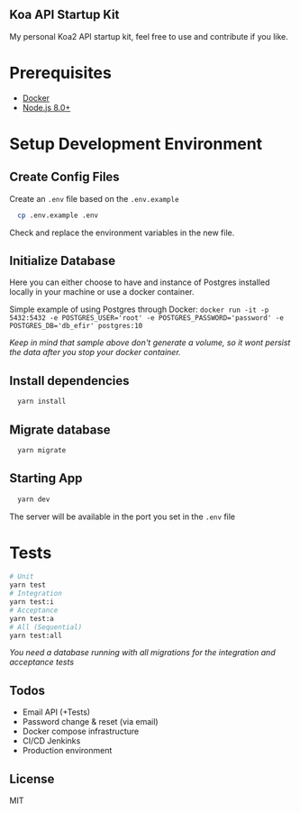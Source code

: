 Koa API Startup Kit
---------------------
My personal Koa2 API startup kit, feel free to use and contribute if you like.

# Prerequisites
- [Docker](https://www.docker.com)
- [Node.js 8.0+](http://nodejs.org)

# Setup Development Environment

## Create Config Files
Create an `.env` file based on the `.env.example`
```bash
  cp .env.example .env
```
Check and replace the environment variables in the new file.

## Initialize Database

Here you can either choose to have and instance of Postgres installed locally in your machine or use a docker container.

Simple example of using Postgres through Docker:
`docker run -it -p 5432:5432 -e POSTGRES_USER='root' -e POSTGRES_PASSWORD='password' -e POSTGRES_DB='db_efir' postgres:10`

_Keep in mind that sample above don't generate a volume, so it wont persist the data after you stop your docker container._

## Install dependencies

```bash
  yarn install
```

## Migrate database

```bash
  yarn migrate
```

## Starting App

```bash
  yarn dev
```

The server will be available in the port you set in the `.env` file

# Tests


```bash
# Unit
yarn test
# Integration
yarn test:i
# Acceptance
yarn test:a
# All (Sequential)
yarn test:all
```

_You need a database running with all migrations for the integration and acceptance tests_

## Todos

 - Email API (+Tests)
 - Password change & reset (via email)
 - Docker compose infrastructure
 - CI/CD Jenkinks
 - Production environment

License
----

MIT
